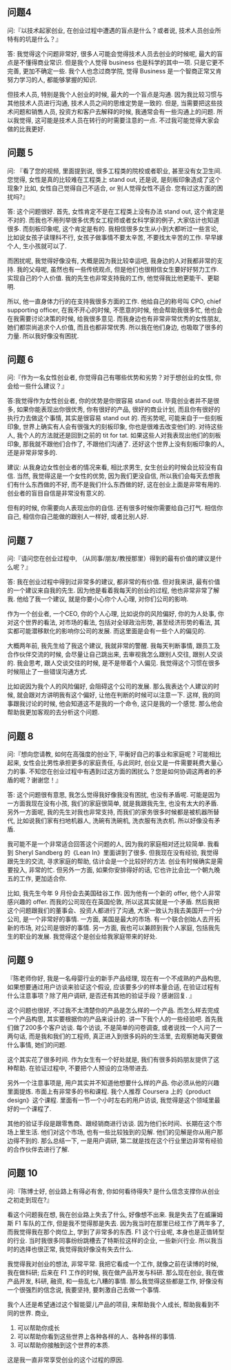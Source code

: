 





## 问题4


问:『以技术起家创业, 在创业过程中遭遇的盲点是什么？或者说, 技术人员创业所特有的坑是什么？』


答: 我觉得这个问题非常好, 很多人可能会觉得技术人员去创业的时候呢, 最大的盲点是不懂得商业常识. 但是我个人觉得 business 也是科学的其中一项. 只是它更不完善, 更加不确定一些. 我个人也念过商学院, 觉得 Business 是一个智商正常又肯努力学习的人, 都能够掌握的知识. 

但技术人员, 特别是我个人创业的时候, 最大的一个盲点是沟通. 因为我比较习惯与其他技术人员进行沟通, 技术人员之间的思维定势是一致的. 但是, 当需要把这些技术问题和销售人员, 投资方和客户去解释的时候, 我通常会有一些沟通上的问题. 所以我觉得, 这可能是技术人员在转行的时需要注意的一点. 不过我可能觉得大家会做的比我更好. 




## 问题 5


问: 『看了您的视频, 里面提到说, 很多工程类的院校或者职业, 甚至没有女卫生间. 您觉得, 女性是真的比较难在工程类上 stand out, 还是说, 是刻板印象造成了这个现象? 比如, 女性自己觉得自己不适合, or 别人觉得女性不适合. 您有过这方面的困扰吗?』 

答: 这个问题很好. 首先, 女性肯定不是在工程类上没有办法 stand out, 这个肯定是不对的. 而我也不用列举很多优秀女工程师或者女科学家的例子, 大家估计也知道很多. 而刻板印象呢, 这个肯定是有的. 我相信很多女生从小到大都听过一些言论, 比如说女孩子读理科不行, 女孩子做事情不要太辛苦, 不要找太辛苦的工作. 早早嫁个人, 生小孩就可以了. 

而困扰呢, 我觉得好像没有, 大概是因为我比较幸运吧, 我身边的人对我都非常的支持. 我的父母呢, 虽然也有一些传统观点, 但是他们也很相信女生要好好努力工作. 实现自己的个人价值. 我的先生也非常支持我的工作, 他觉得我比他更能干、更聪明. 

所以, 他一直身体力行的在支持我很多方面的工作. 他给自己的称号叫 CPO, chief supporting officer, 在我不开心的时候, 不愿意的时候, 他会帮助我很多忙, 他也会在我需要讨论决策的时候, 给我很多意见. 而我身边也有非常非常优秀的女性朋友, 她们都崇尚追求个人价值, 而且也都非常优秀. 所以我在他们身边, 也吸取了很多的力量. 所以我好像没有困扰. 




## 问题 6


问:『作为一名女性创业者, 你觉得自己有哪些优势和劣势？对于想创业的女性, 你会给一些什么建议？』


答:我觉得作为女性创业者, 你的优势是你很容易 stand out. 毕竟创业者并不是很多, 如果你能表现出你很优秀, 你有很好的产品, 很好的商业计划, 而且你有很好的执行力去做这个事情, 其实是很容易 stand out 的. 而劣势呢, 可能来自于一些刻板印象, 世界上确实有人会有很强大的刻板印象, 你也是很难去改变他们的. 对待这些人, 我个人的方法就还是回到之前的 tit for tat. 如果这些人对我表现出他们的刻板印象, 那我就不跟他们合作了, 不跟他们沟通了. 还好这个世界上没有刻板印象的人, 还是非常非常多的. 

建议: 从我身边女性创业者的情况来看, 相比求男生, 女生创业的时候会比较没有自信. 当然, 我觉得这是一个女性的优势, 因为我们更没自信, 所以我们会每天去想我们有什么东西做的不好, 而不是我们什么东西做的好, 这在创业上面是非常有用的. 创业者的盲目自信是非常没有意义的. 

但有的时候, 你需要向人表现出你的自信. 还有很多时候你需要给自己打气. 相信你自己, 相信你自己能做的跟别人一样好, 或者比别人好. 




## 问题 7

问:『请问您在创业过程中, （从同事/朋友/教授那里）得到的最有价值的建议是什么呢？』

答: 我在创业过程中得到过非常多的建议, 都非常的有价值. 但对我来讲, 最有价值的一个建议来自我的先生. 因为他是看着我每天的创业的过程, 他也非常非常了解我. 他给了我一个建议, 就是你要小心你个人心理, 对你们公司的影响. 

作为一个创业者, 一个CEO, 你的个人心理, 比如说你的风险偏好, 你的为人处事, 你对这个世界的看法, 对市场的看法, 包括对全球政治形势, 甚至经济形势的看法, 其实都可能潜移默化的影响你公司的发展. 而这里面是会有一些个人的偏见的. 


大概两年前, 我先生给了我这个建议, 我就非常的警醒. 我每天判断事情, 跟员工及合作伙伴交流的时候, 会尽量让自己跳出来,  去审视我怎么跟别人交往, 跟别人交谈的. 我会思考, 跟人交谈交往的时候, 是不是带着个人偏见. 我觉得这个习惯在很多时候阻止了一些错误沟通方式. 

比如说因为我个人的风险偏好, 会阻碍这个公司的发展. 那么我表达个人建议的时候, 就会跟对方讲明我有这个偏好, 让他在判断的时候可以注意一下. 这样, 我的同事跟我讨论的时候, 他会知道这不是我的一个命令, 这只是我的一个感觉. 那么他会帮助我更加客观的去分析这个问题. 






## 问题 8


问:『想向您请教, 如何在高强度的创业下, 平衡好自己的事业和家庭呢？可能相比起来, 女性会比男性承担更多的家庭责任, 与此同时, 创业又是一件需要耗费大量心力的事. 不知您在创业过程中有遇到过这方面的困扰么？您是如何协调这两者的矛盾的呢？谢谢您！』


答: 这个问题很有意思, 我怎么觉得我好像我没有困扰, 也没有矛盾呢. 可能是因为一方面我现在没有小孩, 我们的家庭很简单, 就是我跟我先生, 也没有太大的矛盾. 另外一方面呢, 我的先生对我也非常支持, 而我们的家务很多时候都是被机器所替代, 比如说我们家有扫地机器人, 洗碗有洗碗机, 洗衣服有洗衣机. 所以好像没有矛盾. 


我可能不是一个非常适合回答这个问题的人, 因为我的家庭相对还比较简单. 我看到 Sheryl Sandberg 的《Lean In》里面讲到了很多. 但我现在没有经验, 我觉得跟先生的交流, 寻求家庭的帮助, 估计会是一个比较好的方法. 创业有时候确实是需要投入, 非常的忙. 但另外一方面, 如果你安排得好的话, 它也许比会比一个朝九晚五的工作, 更加适合你.

比如, 我先生今年 9 月份会去美国硅谷工作. 因为他有一个新的 offer, 他个人非常感兴趣的 offer. 而我的公司现在在英国伦敦, 所以这其实就是一个矛盾. 然后我把这个问题跟我们的董事会、投资人都进行了沟通, 大家一致认为我去美国开一个分公司, 是一个非常好的事情. 一方面, 美国是最大的市场. 有一个联合创始人去开拓新的市场, 对公司是很好的事情. 另一方面, 我也可以兼顾到我个人家庭, 包括我先生的职业的发展. 我觉得这个是创业给我家庭带来的好处. 



## 问题 9


『陈老师你好, 我是一名母婴行业的新手产品经理, 现在有一个不成熟的产品构思, 如果想要通过用户访谈来验证这个假设, 应该要多少的样本量合适, 在验证过程有什么注意事项？除了用户调研, 是否还有其他的验证手段？感谢回复. 』


这个问题也很好, 不过我不太清楚你的产品是怎么样的一个产品. 而怎么样去完成一个产品构思, 其实要根据你的产品来设计的. 讲一下我个人的一些经验吧. 首先我们做了200多个客户访谈. 每个访谈, 不是简单的问卷调查, 或者说找一个人问了一两句话, 而是我和我们的工程师, 真正进入到很多妈妈的生活里, 去观察她每天要做什么事情, 她们的问题. 

这个其实花了很多时间. 作为女生有一个好处就是, 我们有很多妈妈朋友提供了这种帮助. 在验证过程中, 不要把个人预设的立场带进去. 

另外一个注意事项是, 用户其实并不知道他想要什么样的产品. 你必须从他的兴趣里面提炼. 市面上有非常多的书和课程. 我个人推荐 Coursera 上的《product design》这个课程. 里面有一节一个小时左右的用户访谈, 我觉得是这个领域里最好的一个课程了. 

其他的验证手段是跟零售商、跟经销商进行访谈. 因为他们长时间、长期在这个市场上里生活. 他们对这个市场, 也有一些比较独到的见解. 他们的见解是你从用户那边得不到的. 那么总结一下, 一是用户调研, 第二就是找在这个行业里边非常有经验的合作伙伴去进行了解. 







## 问题 10

问:『陈博士好, 创业路上有得必有舍, 你如何看待得失? 是什么信念支撑你从创业之初走到现在?』


看这个问题我在想, 我在创业路上失去了什么, 好像想不出来. 我是失去了在威廉姆斯 F1 车队的工作, 但是我不觉得那是失去. 因为我当时在那里已经工作了两年多了, 而我觉得我在那个岗位上, 学到了非常多的东西. F1 这个行业呢, 本身也是正值转型的行业. 当时我很多同事纷纷跳槽去了特斯拉这样的企业, 一些新兴行业. 所以我当时的选择也很正常, 我觉得我好像没有失去什么. 

我觉得我对创业的想法, 非常平常. 我把它看成一个工作, 就像之前在读博的时候, 我在做科研; 后来在 F1 工作的时候, 我在做产品开发与科研. 那么现在创业, 我在做产品开发, 科研, 融资, 和一些乱七八糟的事情. 那么我觉得这些都是工作, 好像没有一个很强烈的信念说, 我要坚持, 要刺激自己去做一个事情. 

我个人还是希望通过这个智能婴儿产品的项目, 来帮助我个人成长, 帮助我看到不同的世界. 商业, 
1. 可以帮助你成长
2. 可以帮助你看到这些世界上各种各样的人、各种各样的事情.
3. 可以帮助你接触到这个世界的本质. 

这是我一直非常享受创业的这个过程的原因. 






